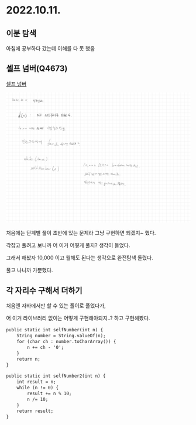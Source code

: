 # 2022.10.11.

## 이분 탐색

아침에 공부하다 갔는데 이해를 다 못 했음

## 셀프 넘버(Q4673)

[셀프 넘버](https://www.acmicpc.net/problem/4673)

![](TIL-57.jpg)

처음에는 단계별 풀이 초반에 있는 문제라 그냥 구현하면 되겠지~ 했다.

각잡고 풀려고 보니까 어 이거 어떻게 풀지? 생각이 들었다.

그래서 해봤자 10,000 이고 뭘해도 된다는 생각으로 완전탐색 돌렸다.

풀고 나니까 가뿐했다.

## 각 자리수 구해서 더하기

처음엔 자바에서만 할 수 있는 풀이로 풀었다가,

어 이거 라이브러리 없이는 어떻게 구현해야되지..? 하고 구현해봤다.

```
public static int selfNumber(int n) {
    String number = String.valueOf(n);
    for (char ch : number.toCharArray()) {
        n += ch - '0';
    }
    return n;
}
```

```
public static int selfNumber2(int n) {
    int result = n;
    while (n != 0) {
        result += n % 10;
        n /= 10;
    }
    return result;
}
```
